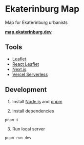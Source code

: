 # Ekaterinburg Map

Map for Ekaterinburg urbanists

**[map.ekaterinburg.dev](https://map.ekaterinburg.dev)**

## Tools

- [Leaflet](https://leafletjs.com/)
- [React Leaflet](https://react-leaflet.js.org/)
- [Next.js](https://nextjs.org/)
- [Vercel Serverless](https://vercel.com/)

## Development

1. Install [Node.js](https://nodejs.org/en/download/) and [pnpm](https://www.npmjs.com/package/pnpm#user-content-installation)

2. Install dependencies

```
pnpm i
```

3. Run local server

```
pnpm run dev
```
